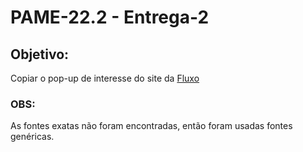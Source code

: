 # PAME-22.2 - Entrega-2

## Objetivo:
Copiar o pop-up de interesse do site da [Fluxo](https://fluxoconsultoria.poli.ufrj.br)

### OBS:
As fontes exatas não foram encontradas, então foram usadas fontes genéricas.

